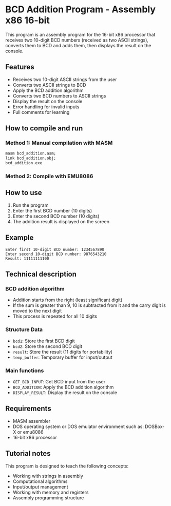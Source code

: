 # BCD Addition Program - Assembly x86 16-bit

This program is an assembly program for the 16-bit x86 processor that receives two 10-digit BCD numbers (received as two ASCII strings), converts them to BCD and adds them, then displays the result on the console.

## Features

- Receives two 10-digit ASCII strings from the user
- Converts two ASCII strings to BCD
- Apply the BCD addition algorithm
- Converts two BCD numbers to ASCII strings
- Display the result on the console
- Error handling for invalid inputs
- Full comments for learning

## How to compile and run

### Method 1: Manual compilation with MASM
```cmd
masm bcd_addition.asm;
link bcd_addition.obj;
bcd_addition.exe
```

### Method 2: Compile with EMU8086

## How to use

1. Run the program
2. Enter the first BCD number (10 digits)
3. Enter the second BCD number (10 digits)
4. The addition result is displayed on the screen

## Example

```
Enter first 10-digit BCD number: 1234567890
Enter second 10-digit BCD number: 9876543210
Result: 11111111100
```

## Technical description

### BCD addition algorithm
- Addition starts from the right (least significant digit)
- If the sum is greater than 9, 10 is subtracted from it and the carry digit is moved to the next digit
- This process is repeated for all 10 digits

### Structure Data
- `bcd1`: Store the first BCD digit
- `bcd2`: Store the second BCD digit
- `result`: Store the result (11 digits for portability)
- `temp_buffer`: Temporary buffer for input/output

### Main functions
- `GET_BCD_INPUT`: Get BCD input from the user
- `BCD_ADDITION`: Apply the BCD addition algorithm
- `DISPLAY_RESULT`: Display the result on the console

## Requirements

- MASM assembler
- DOS operating system or DOS emulator environment such as: DOSBox-X or emu8086
- 16-bit x86 processor

## Tutorial notes

This program is designed to teach the following concepts:
- Working with strings in assembly
- Computational algorithms
- Input/output management
- Working with memory and registers
- Assembly programming structure
